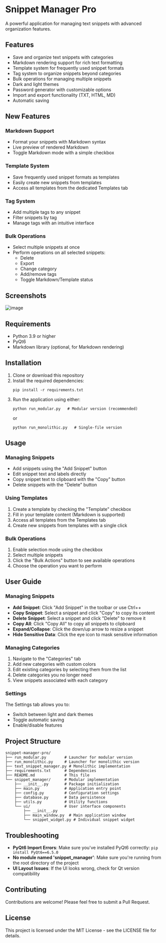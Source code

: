 # Snippet Manager Pro

A powerful application for managing text snippets with advanced organization features.

## Features

- Save and organize text snippets with categories
- Markdown rendering support for rich text formatting
- Template system for frequently used snippet formats
- Tag system to organize snippets beyond categories
- Bulk operations for managing multiple snippets
- Dark and light themes
- Password generator with customizable options
- Import and export functionality (TXT, HTML, MD)
- Automatic saving

## New Features

### Markdown Support
- Format your snippets with Markdown syntax
- Live preview of rendered Markdown
- Toggle Markdown mode with a simple checkbox

### Template System
- Save frequently used snippet formats as templates
- Easily create new snippets from templates
- Access all templates from the dedicated Templates tab

### Tag System
- Add multiple tags to any snippet
- Filter snippets by tag
- Manage tags with an intuitive interface

### Bulk Operations
- Select multiple snippets at once
- Perform operations on all selected snippets:
  - Delete
  - Export
  - Change category
  - Add/remove tags
  - Toggle Markdown/Template status

## Screenshots

![image](https://github.com/user-attachments/assets/c9bad36e-84b3-4d27-85e0-eda973d2031c)


## Requirements

- Python 3.9 or higher
- PyQt6
- Markdown library (optional, for Markdown rendering)

## Installation

1. Clone or download this repository
2. Install the required dependencies:
   ```
   pip install -r requirements.txt
   ```
3. Run the application using either:
   ```
   python run_modular.py   # Modular version (recommended)
   ```
   or
   ```
   python run_monolithic.py   # Single-file version
   ```

## Usage

### Managing Snippets
- Add snippets using the "Add Snippet" button
- Edit snippet text and labels directly
- Copy snippet text to clipboard with the "Copy" button
- Delete snippets with the "Delete" button

### Using Templates
1. Create a template by checking the "Template" checkbox
2. Fill in your template content (Markdown is supported)
3. Access all templates from the Templates tab
4. Create new snippets from templates with a single click

### Bulk Operations
1. Enable selection mode using the checkbox
2. Select multiple snippets
3. Click the "Bulk Actions" button to see available operations
4. Choose the operation you want to perform

## User Guide

### Managing Snippets

- **Add Snippet**: Click "Add Snippet" in the toolbar or use Ctrl++
- **Copy Snippet**: Select a snippet and click "Copy" to copy its content
- **Delete Snippet**: Select a snippet and click "Delete" to remove it
- **Copy All**: Click "Copy All" to copy all snippets to clipboard
- **Expand/Collapse**: Click the down/up arrow to resize a snippet
- **Hide Sensitive Data**: Click the eye icon to mask sensitive information

### Managing Categories

1. Navigate to the "Categories" tab
2. Add new categories with custom colors
3. Edit existing categories by selecting them from the list
4. Delete categories you no longer need
5. View snippets associated with each category

### Settings

The Settings tab allows you to:

- Switch between light and dark themes
- Toggle automatic saving
- Enable/disable features

## Project Structure

```
snippet-manager-pro/
├── run_modular.py        # Launcher for modular version
├── run_monolithic.py     # Launcher for monolithic version
├── text_snippet_manager.py # Monolithic implementation
├── requirements.txt      # Dependencies
├── README.md             # This file
└── snippet_manager/      # Modular implementation
    ├── __init__.py       # Package initialization
    ├── main.py           # Application entry point
    ├── config.py         # Configuration settings
    ├── database.py       # Data persistence
    ├── utils.py          # Utility functions
    └── ui/               # User interface components
        ├── __init__.py
        ├── main_window.py  # Main application window
        └── snippet_widget.py # Individual snippet widget
```

## Troubleshooting

- **PyQt6 Import Errors**: Make sure you've installed PyQt6 correctly: `pip install PyQt6==6.5.0`
- **No module named 'snippet_manager'**: Make sure you're running from the root directory of the project
- **UI Layout Issues**: If the UI looks wrong, check for Qt version compatibility

## Contributing

Contributions are welcome! Please feel free to submit a Pull Request.

## License

This project is licensed under the MIT License - see the LICENSE file for details.

